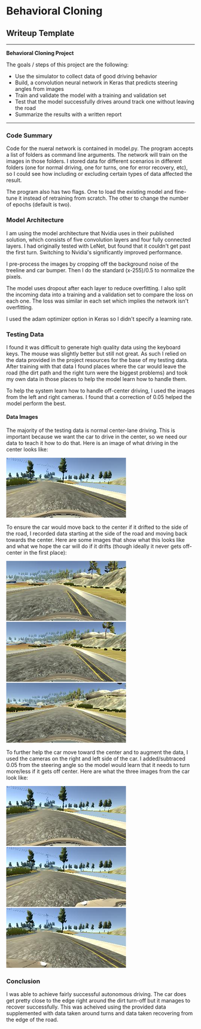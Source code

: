 # **Behavioral Cloning** 

## Writeup Template


---

**Behavioral Cloning Project**

The goals / steps of this project are the following:
* Use the simulator to collect data of good driving behavior
* Build, a convolution neural network in Keras that predicts steering angles from images
* Train and validate the model with a training and validation set
* Test that the model successfully drives around track one without leaving the road
* Summarize the results with a written report


[//]: # (Image References)

[centerImage]: ./images/center_image.jpg "Center Image"
[leftImage]: ./images/left_image.jpg "Left Image"
[rightImage]: ./images/right_image.jpg "Right Image"
[recovery1]: ./images/recovery_1.jpg "Recovery 1"
[recovery2]: ./images/recovery_2.jpg "Recovery 2"
[recovery3]: ./images/recovery_3.jpg "Recovery 3"

---
### Code Summary

Code for the nueral network is contained in model.py. The program accepts a list of folders as command line arguments. The network will train on the images in those folders. I stored data for different scenarios in different folders (one for normal driving, one for turns, one for error recovery, etc), so I could see how including or excluding certain types of data affected the result.

The program also has two flags. One to load the existing model and fine-tune it instead of retraining from scratch. The other to change the number of epochs (default is two).

### Model Architecture

I am using the model architecture that Nvidia uses in their published solution, which consists of five convolution layers and four fully connected layers. I had originally tested with LeNet, but found that it couldn't get past the first turn. Switching to Nvidia's significantly improved performance.

I pre-process the images by cropping off the background noise of the treeline and car bumper. Then I do the standard (x-255)/0.5 to normalize the pixels.

The model uses dropout after each layer to reduce overfitting. I also split the incoming data into a training and a validation set to compare the loss on each one. The loss was similar in each set which implies the network isn't overfitting.

I used the adam optimizer option in Keras so I didn't specify a learning rate.

### Testing Data

I found it was difficult to generate high quality data using the keyboard keys. The mouse was slightly better but still not great. As such I relied on the data provided in the project resources for the base of my testing data. After training with that data I found places where the car would leave the road (the dirt path and the right turn were the biggest problems) and took my own data in those places to help the model learn how to handle them.

To help the system learn how to handle off-center driving, I used the images from the left and right cameras. I found that a correction of 0.05 helped the model perform the best.

#### Data Images

The majority of the testing data is normal center-lane driving. This is important because we want the car to drive in the center, so we need our data to teach it how to do that. Here is an image of what driving in the center looks like:

![center driving][centerImage]

To ensure the car would move back to the center if it drifted to the side of the road, I recorded data starting at the side of the road and moving back towards the center. Here are some images that show what this looks like and what we hope the car will do if it drifts (though ideally it never gets off-center in the first place):

![recovery starting][recovery1]
![recovery middle][recovery2]
![recovery end][recovery3]

To further help the car move toward the center and to augment the data, I used the cameras on the right and left side of the car. I added/subtraced 0.05 from the steering angle so the model would learn that it needs to turn more/less if it gets off center. Here are what the three images from the car look like:

![center driving][centerImage]
![left driving][leftImage]
![right driving][rightImage]

### Conclusion

I was able to achieve fairly successful autonomous driving. The car does get pretty close to the edge right around the dirt turn-off but it manages to recover successfully. This was acheived using the provided data supplemented with data taken around turns and data taken recovering from the edge of the road.

